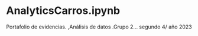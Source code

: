 # AnalyticsCarros.ipynb
Portafolio de evidencias. ,Análisis de datos .Grupo 2... segundo 4/ año 2023
